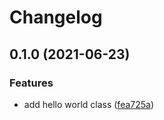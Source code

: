 # Changelog

## 0.1.0 (2021-06-23)


### Features

* add hello world class ([fea725a](https://www.github.com/mselgamal/using_git_workflow/commit/fea725a7e4b7517dfba9efcf344557b0ecd8e622))
